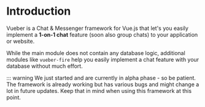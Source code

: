 # Introduction

Vueber is a Chat & Messenger framework for Vue.js that let's you easily implement a __1-on-1 chat__ feature (soon also group chats) to your application or website.

While the main module does not contain any database logic, additional modules like `vueber-fire` help you easily implement a chat feature with your database without much effort.

::: warning <Badge text="ALPHA PHASE" type="warn"/>
We just started and are currently in alpha phase - so be patient. The framework is already working but has various bugs and might change a lot in future updates. Keep that in mind when using this framework at this point.